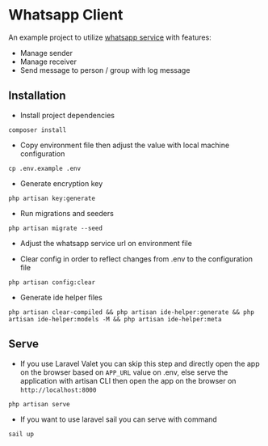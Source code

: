 # Whatsapp Client

An example project to utilize [whatsapp service](https://github.com/yoelpc4/whatsapp-service) with features:

- Manage sender
- Manage receiver
- Send message to person / group with log message

## Installation

- Install project dependencies

```shell
composer install
```

- Copy environment file then adjust the value with local machine configuration

```shell
cp .env.example .env
```

- Generate encryption key

```shell
php artisan key:generate
```

- Run migrations and seeders

```shell
php artisan migrate --seed
```

- Adjust the whatsapp service url on environment file

- Clear config in order to reflect changes from .env to the configuration file

```shell
php artisan config:clear
```

- Generate ide helper files

```shell
php artisan clear-compiled && php artisan ide-helper:generate && php artisan ide-helper:models -M && php artisan ide-helper:meta
```

## Serve

- If you use Laravel Valet you can skip this step and directly open the app on the browser
  based on `APP_URL` value on .env, else serve the application with artisan CLI then open the app on the browser
  on `http://localhost:8000`

```shell
php artisan serve
```

- If you want to use laravel sail you can serve with command

```shell
sail up
```
